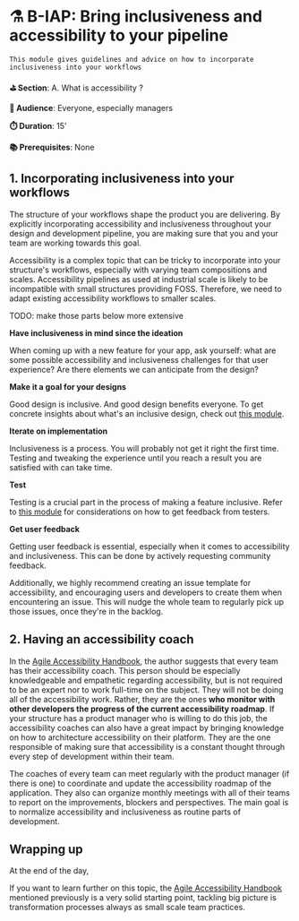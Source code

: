 # ⚗️ B-IAP: Bring inclusiveness and accessibility to your pipeline

    This module gives guidelines and advice on how to incorporate inclusiveness into your workflows

**⛳️ Section**: A. What is accessibility ?

**👥 Audience**: Everyone, especially managers

**⏱️ ️Duration**: 15'

**📚 Prerequisites**: None

## 1. Incorporating inclusiveness into your workflows

The structure of your workflows shape the product you are delivering. By explicitly incorporating accessibility and inclusiveness throughout your
design and development pipeline, you are making sure that you and your team are working towards this goal.

Accessibility is a complex topic that can be tricky to incorporate into your structure's workflows, especially with varying team compositions and scales. Accessibility pipelines as used at industrial scale is likely to be incompatible with small structures providing FOSS. Therefore, we need to adapt existing accessibility workflows to smaller scales.

TODO: make those parts below more extensive

**Have inclusiveness in mind since the ideation**

When coming up with a new feature for your app, ask yourself: what are some possible accessibility and inclusiveness challenges for that user experience? Are there elements we can anticipate from the design?

**Make it a goal for your designs**

Good design is inclusive. And good design benefits everyone. To get concrete insights about what's an inclusive design, check out [this module](D-IDE.md).

**Iterate on implementation**

Inclusiveness is a process. You will probably not get it right the first time. Testing and tweaking the experience until you reach a result you are satisfied with can take time.

**Test**

Testing is a crucial part in the process of making a feature inclusive. Refer to [this module](B-DSU.md) for considerations on how to get feedback from testers.

**Get user feedback**

Getting user feedback is essential, especially when it comes to accessibility and inclusiveness. This can be done by actively requesting community feedback.

Additionally, we highly recommend creating an issue template for accessibility, and encouraging users and developers to create them when encountering an issue. This will nudge the whole team to regularly pick up those issues, once they're in the backlog.

## 2. Having an accessibility coach

In the [Agile Accessibility Handbook](https://accessibility.deque.com/agile-accessibility-handbook), the author suggests that every team has their accessibility coach. This person should be especially knowledgeable and empathetic regarding accessibility, but is not required to be an expert nor to work full-time on the subject. They will not be doing all of the accessibility work. Rather, they are the ones **who monitor with other developers the progress of the current accessibility roadmap**. If your structure has a product manager who is willing to do this job, the accessibility coaches can also have a great impact by bringing knowledge on how to architecture accessibility on their platform. They are the one responsible of making sure that accessibility is a constant thought through every step of development within their team.

The coaches of every team can meet regularly with the product manager (if there is one) to coordinate and update the accessibility roadmap of the application. They also can organize monthly meetings with all of their teams to report on the improvements, blockers and perspectives. The main goal is to normalize accessibility and inclusiveness as routine parts of development.

## Wrapping up

At the end of the day, 

If you want to learn further on this topic, the [Agile Accessibility Handbook](https://accessibility.deque.com/agile-accessibility-handbook) mentioned previously is a very solid starting point, tackling big picture is transformation processes always as small scale team practices.